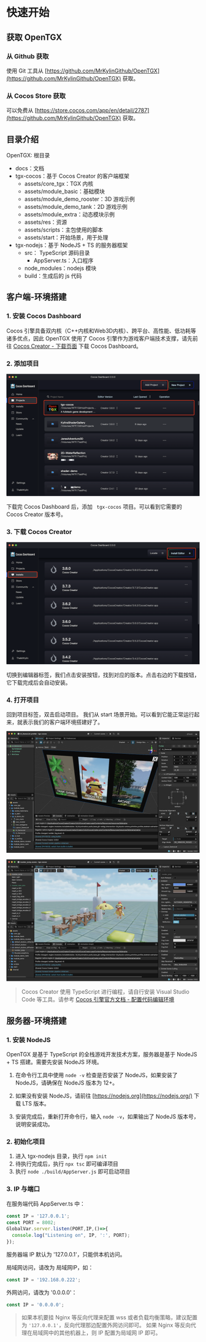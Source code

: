 
# 快速开始

## 获取 OpenTGX

### 从 Github 获取

使用 Git 工具从 [https://github.com/MrKylinGithub/OpenTGX](https://github.com/MrKylinGithub/OpenTGX) 获取。

### 从 Cocos Store 获取

可以免费从 [https://store.cocos.com/app/en/detail/2787](https://github.com/MrKylinGithub/OpenTGX) 获取。

## 目录介绍

OpenTGX: 根目录

- docs：文档
- tgx-cocos：基于 Cocos Creator 的客户端框架
  - assets/core_tgx：TGX 内核
  - assets/module_basic：基础模块
  - assets/module_demo_rooster：3D 游戏示例
  - assets/module_demo_tank：2D 游戏示例
  - assets/module_extra：动态模块示例
  - assets/res：资源
  - assets/scripts：主包使用的脚本
  - assets/start：开始场景，用于处理
- tgx-nodejs：基于 NodeJS + TS 的服务器框架
  - src： TypeScript 源码目录
    - AppServer.ts：入口程序
  - node_modules：nodejs 模块
  - build：生成后的 js 代码

## 客户端-环境搭建

### 1. 安装 Cocos Dashboard

Cocos 引擎具备双内核（C++内核和Web3D内核）、跨平台、高性能、低功耗等诸多优点，因此 OpenTGX 使用了 Cocos 引擎作为游戏客户端技术支撑，请先前往 [Cocos Creator - 下载页面](https://www.cocos.com/creator-download) 下载 Cocos Dashboard。

### 2. 添加项目

![dashboard_projects](images/dashboard_projects.png)

下载完 Cocos Dashboard 后，添加 ` tgx-cocos` 项目。可以看到它需要的 Cocos Creator 版本号。

### 3. 下载 Cocos Creator

![dashboard_installs](images/dashboard_installs.png)

切换到编辑器标签，我们点击安装按钮，找到对应的版本。点击右边的下载按钮，它下载完成后会自动安装。

### 4. 打开项目

回到项目标签，双击启动项目。 我们从 start 场景开始。可以看到它能正常运行起来，就表示我们的客户端环境搭建好了。

![tgx-cocos-demo-list](images/tgx-cocos-demo-list.png)

![tgx-cocos-rooster-jump](images/tgx-cocos-rooster-jump.png)

> Cocos Creator 使用 TypeScript 进行编程，请自行安装  Visual Studio Code  等工具。请参考 [Cocos 引擎官方文档 - 配置代码编辑环境](https://docs.cocos.com/creator/manual/zh/scripting/coding-setup.html)

## 服务器-环境搭建

### 1. 安装 NodeJS

OpenTGX 是基于 TypeScript 的全栈游戏开发技术方案，服务器是基于 NodeJS + TS 搭建。需要先安装 NodeJS 环境。

1. 在命令行工具中使用 `node -v` 检查是否安装了 NodeJS，如果安装了 NodeJS，请确保在 NodeJS 版本为 12+。

2. 如果没有安装 NodeJS，请前往 [https://nodejs.org](https://nodejs.org/) 下载 LTS 版本。

3. 安装完成后，重新打开命令行，输入 `node -v`，如果输出了 NodeJS 版本号，说明安装成功。

### 2. 初始化项目

1. 进入 tgx-nodejs 目录，执行 `npm init`
2. 待执行完成后，执行 `npx tsc` 即可编译项目
3. 执行 `node ./build/AppServer.js` 即可启动项目

### 3. IP 与端口

在服务端代码  AppServer.ts 中：

```ts
const IP = '127.0.0.1';
const PORT = 8002;
GlobalVar.server.listen(PORT,IP,()=>{
  console.log("Listening on", IP, ':', PORT);
});
```

服务器端 IP 默认为 '127.0.0.1'，只能供本机访问。

局域网访问，请改为 局域网IP，如：

```ts
const IP = '192.168.0.222';
```

外网访问，请改为 '0.0.0.0'：

```ts
const IP = '0.0.0.0';
```

> 如果本机要挂 Nginx  等反向代理来配置 wss 或者负载均衡策略，建议配置为 `'127.0.0.1'`，反向代理那边配置外网访问即可。
> 如果 Nginx  等反向代理在局域网中的其他机器上，则 IP 配置为局域网 IP 即可。
